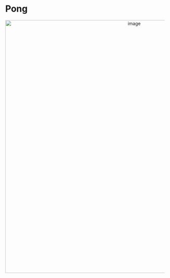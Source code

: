 # Pong
<div align="center">
  <img width="799" alt="image" src="https://github.com/user-attachments/assets/4502a26e-0627-483b-8e78-9875deda7c20" />
</div>
